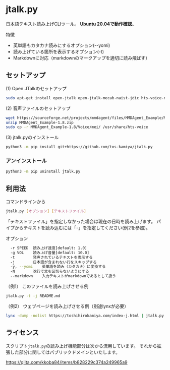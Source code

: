jtalk.py
=========

日本語テキスト読み上げCLIツール。
**Ubuntu 20.04で動作確認**。

特徴

* 英単語もカタカナ読みにするオプション(--yomi)
* 読み上げている箇所を表示するオプション(-t)
* Markdownに対応（markdownのマークアップを適切に読み飛ばす）

## セットアップ

(1) Open JTalkのセットアップ
```sh
sudo apt-get install open-jtalk open-jtalk-mecab-naist-jdic hts-voice-nitech-jp-atr503-m001
```

(2) 音声ファイルのセットアップ

```sh
wget https://sourceforge.net/projects/mmdagent/files/MMDAgent_Example/MMDAgent_Example-1.8/MMDAgent_Example-1.8.zip/download -O MMDAgent_Example-1.8.zip
unzip MMDAgent_Example-1.8.zip
sudo cp -r MMDAgent_Example-1.8/Voice/mei/ /usr/share/hts-voice
```

(3) jtalk.pyのインストール

```sh
python3 -m pip install git+https://github.com/tos-kamiya/jtalk.py
```

### アンインストール

```sh
python3 -m pip uninstall jtalk.py
```

## 利用法

コマンドラインから

```sh
jtalk.py [オプション] [テキストファイル]
```

「テキストファイル」を指定しなかった場合は現在の日時を読み上げます。
パイプからテキストを読み込むには「-」を指定してください(例2を参照)。

オプション

```sh
  -r SPEED  読み上げ速度[default: 1.0]
  -g VOL    読み上げ音量[default: 10.0]
  -t        発声されているテキストを表示する
  -j        日本語が含まれない行をスキップする
  -y, --yomi    英単語を読み（カタカナ）に変換する
  -N        改行で文を区切らないようにする
  --markdown    入力テキストがmarkdownであるとして扱う
```

（例1） このファイルを読み上げさせる例

```sh
jtalk.py -t -j README.md
```

（例2） ウェブページを読み上げさせる例（別途lynxが必要）

```sh
lynx -dump -nolist https://toshihirokamiya.com/index-j.html | jtalk.py -t -j --yomi -
```

## ライセンス

スクリプト`jtalk.py`の読み上げ機能部分は次から流用しています。
それから拡張した部分に関してはパブリックドメインといたします。

https://qiita.com/kkoba84/items/b828229c374a249965a9
